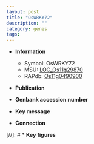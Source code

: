```yaml
---
layout: post
title: "OsWRKY72"
description: ""
category: genes
tags: 
---
```


* **Information**  
    + Symbol: OsWRKY72  
    + MSU: [LOC_Os11g29870](http://rice.uga.edu/cgi-bin/ORF_infopage.cgi?orf=LOC_Os11g29870)  
    + RAPdb: [Os11g0490900](http://rapdb.dna.affrc.go.jp/viewer/gbrowse_details/irgsp1?name=Os11g0490900)  

* **Publication**  

* **Genbank accession number**  

* **Key message**  

* **Connection**  

[//]: # * **Key figures**  


